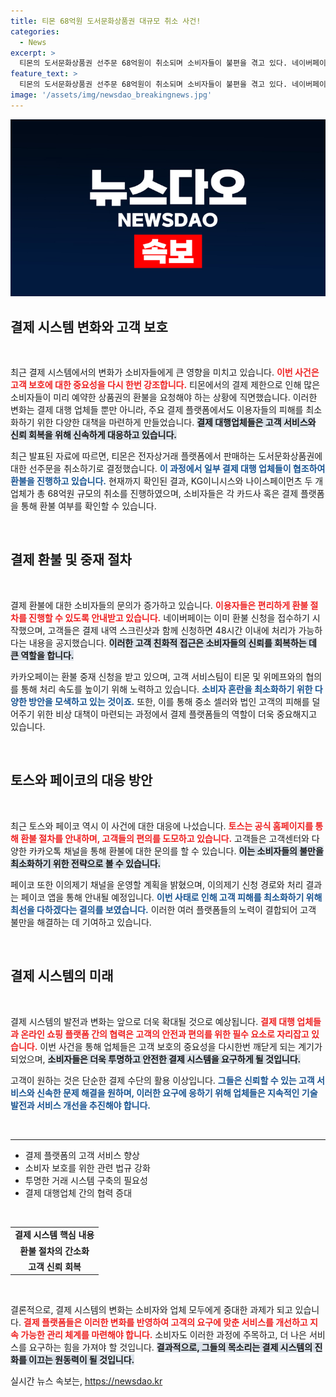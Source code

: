 ```yaml
---
title: 티몬 68억원 도서문화상품권 대규모 취소 사건!
categories:
  - News
excerpt: >
  티몬의 도서문화상품권 선주문 68억원이 취소되며 소비자들이 불편을 겪고 있다. 네이버페이, 카카오페이 등 주요 결제업체들은 환불 지원을 적극적으로 나서고 있으며, 피해 최소화를 위해 다양한 방안을 검토 중이다.
feature_text: >
  티몬의 도서문화상품권 선주문 68억원이 취소되며 소비자들이 불편을 겪고 있다. 네이버페이, 카카오페이 등 주요 결제업체들은 환불 지원을 적극적으로 나서고 있으며, 피해 최소화를 위해 다양한 방안을 검토 중이다.
image: '/assets/img/newsdao_breakingnews.jpg'
---
```


<p><img src="/assets/img/newsdao_breakingnews.jpg" alt="ranknews 속보" /></p>

<h2 data-ke-size="size26">결제 시스템 변화와 고객 보호</h2>

<p data-ke-size="size16">&nbsp;</p>

<p>최근 결제 시스템에서의 변화가 소비자들에게 큰 영향을 미치고 있습니다. <b><span style="color: #ee2323;">이번 사건은 고객 보호에 대한 중요성을 다시 한번 강조합니다.</span></b> 티몬에서의 결제 제한으로 인해 많은 소비자들이 미리 예약한 상품권의 환불을 요청해야 하는 상황에 직면했습니다. 이러한 변화는 결제 대행 업체들 뿐만 아니라, 주요 결제 플랫폼에서도 이용자들의 피해를 최소화하기 위한 다양한 대책을 마련하게 만들었습니다. <b><span style="background-color: #21538527;">결제 대행업체들은 고객 서비스와 신뢰 회복을 위해 신속하게 대응하고 있습니다.</span></b></p>

<p>최근 발표된 자료에 따르면, 티몬은 전자상거래 플랫폼에서 판매하는 도서문화상품권에 대한 선주문을 취소하기로 결정했습니다. <b><span style="color: #1a5490;">이 과정에서 일부 결제 대행 업체들이 협조하여 환불을 진행하고 있습니다.</span></b> 현재까지 확인된 결과, KG이니시스와 나이스페이먼츠 두 개 업체가 총 68억원 규모의 취소를 진행하였으며, 소비자들은 각 카드사 혹은 결제 플랫폼을 통해 환불 여부를 확인할 수 있습니다.</p>

<p data-ke-size="size16">&nbsp;</p>

<h2 data-ke-size="size26">결제 환불 및 중재 절차</h2>

<p data-ke-size="size16">&nbsp;</p>

<p>결제 환불에 대한 소비자들의 문의가 증가하고 있습니다. <b><span style="color: #ee2323;">이용자들은 편리하게 환불 절차를 진행할 수 있도록 안내받고 있습니다.</span></b> 네이버페이는 이미 환불 신청을 접수하기 시작했으며, 고객들은 결제 내역 스크린샷과 함께 신청하면 48시간 이내에 처리가 가능하다는 내용을 공지했습니다. <b><span style="background-color: #21538527;">이러한 고객 친화적 접근은 소비자들의 신뢰를 회복하는 데 큰 역할을 합니다.</span></b></p>

<p>카카오페이는 환불 중재 신청을 받고 있으며, 고객 서비스팀이 티몬 및 위메프와의 협의를 통해 처리 속도를 높이기 위해 노력하고 있습니다. <b><span style="color: #1a5490;">소비자 혼란을 최소화하기 위한 다양한 방안을 모색하고 있는 것이죠.</span></b> 또한, 이를 통해 중소 셀러와 법인 고객의 피해를 덜어주기 위한 비상 대책이 마련되는 과정에서 결제 플랫폼들의 역할이 더욱 중요해지고 있습니다.</p>

<p data-ke-size="size16">&nbsp;</p>

<h2 data-ke-size="size26">토스와 페이코의 대응 방안</h2>

<p data-ke-size="size16">&nbsp;</p>

<p>최근 토스와 페이코 역시 이 사건에 대한 대응에 나섰습니다. <b><span style="color: #ee2323;">토스는 공식 홈페이지를 통해 환불 절차를 안내하며, 고객들의 편의를 도모하고 있습니다.</span></b> 고객들은 고객센터와 다양한 카카오톡 채널을 통해 환불에 대한 문의를 할 수 있습니다. <b><span style="background-color: #21538527;">이는 소비자들의 불만을 최소화하기 위한 전략으로 볼 수 있습니다.</span></b></p>

<p>페이코 또한 이의제기 채널을 운영할 계획을 밝혔으며, 이의제기 신청 경로와 처리 결과는 페이코 앱을 통해 안내될 예정입니다. <b><span style="color: #1a5490;">이번 사태로 인해 고객 피해를 최소화하기 위해 최선을 다하겠다는 결의를 보였습니다.</span></b> 이러한 여러 플랫폼들의 노력이 결합되어 고객 불만을 해결하는 데 기여하고 있습니다.</p>

<p data-ke-size="size16">&nbsp;</p>

<h2 data-ke-size="size26">결제 시스템의 미래</h2>

<p data-ke-size="size16">&nbsp;</p>

<p>결제 시스템의 발전과 변화는 앞으로 더욱 확대될 것으로 예상됩니다. <b><span style="color: #ee2323;">결제 대행 업체들과 온라인 쇼핑 플랫폼 간의 협력은 고객의 안전과 편의를 위한 필수 요소로 자리잡고 있습니다.</span></b> 이번 사건을 통해 업체들은 고객 보호의 중요성을 다시한번 깨닫게 되는 계기가 되었으며, <b><span style="background-color: #21538527;">소비자들은 더욱 투명하고 안전한 결제 시스템을 요구하게 될 것입니다.</span></b></p>

<p>고객이 원하는 것은 단순한 결제 수단의 활용 이상입니다. <b><span style="color: #1a5490;">그들은 신뢰할 수 있는 고객 서비스와 신속한 문제 해결을 원하며, 이러한 요구에 응하기 위해 업체들은 지속적인 기술 발전과 서비스 개선을 추진해야 합니다.</span></b></p>

<p data-ke-size="size16">&nbsp;</p>

<hr>

<ul>
  <li>결제 플랫폼의 고객 서비스 향상</li>
  <li>소비자 보호를 위한 관련 법규 강화</li>
  <li>투명한 거래 시스템 구축의 필요성</li>
  <li>결제 대행업체 간의 협력 증대</li>
</ul>

<p data-ke-size="size16">&nbsp;</p>

<table>
  <tr>
    <td style="text-align: center; height: 17px;"><b>결제 시스템 핵심 내용</b></td>
  </tr>
  <tr>
    <td style="text-align: center; height: 17px;"><b>환불 절차의 간소화</b></td>
  </tr>
  <tr>
    <td style="text-align: center; height: 17px;"><b>고객 신뢰 회복</b></td>
  </tr>
</table>

<p data-ke-size="size16">&nbsp;</p>

<p>결론적으로, 결제 시스템의 변화는 소비자와 업체 모두에게 중대한 과제가 되고 있습니다. <b><span style="color: #ee2323;">결제 플랫폼들은 이러한 변화를 반영하여 고객의 요구에 맞춘 서비스를 개선하고 지속 가능한 관리 체계를 마련해야 합니다.</span></b> 소비자도 이러한 과정에 주목하고, 더 나은 서비스를 요구하는 힘을 가져야 할 것입니다. <b><span style="background-color: #21538527;">결과적으로, 그들의 목소리는 결제 시스템의 진화를 이끄는 원동력이 될 것입니다.</span></b></p>
실시간 뉴스 속보는, <a href="https://newsdao.kr" rel="dofollow">https://newsdao.kr</a>


